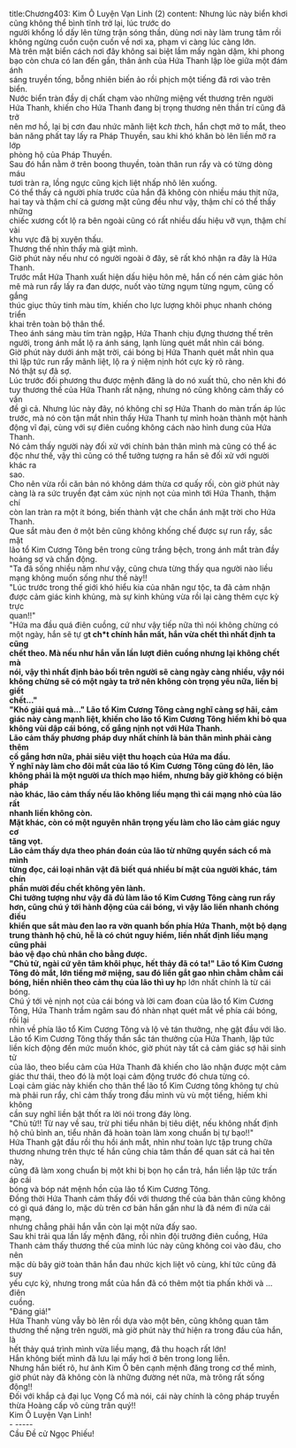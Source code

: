 title:Chương403: Kim Ô Luyện Vạn Linh (2)
content:
Nhưng lúc này biển khơi cũng không thể bình tĩnh trở lại, lúc trước do<br>người khổng lồ dấy lên từng trận sóng thần, dùng nơi này làm trung tâm rồi<br>không ngừng cuồn cuộn cuốn về nơi xa, phạm vi càng lúc càng lớn.<br>Mà trên mặt biển cách nơi đây không sai biệt lắm mấy ngàn dặm, khi phong<br>bạo còn chưa có lan đến gần, thân ảnh của Hứa Thanh lập lòe giữa một đám ánh<br>sáng truyền tống, bỗng nhiên biến ảo rồi phịch một tiếng đã rơi vào trên biển.<br>Nước biển tràn đầy dị chất chạm vào những miệng vết thương trên người<br>Hứa Thanh, khiến cho Hứa Thanh đang bị trọng thương nên thần trí cũng đã trở<br>nên mơ hồ, lại bị cơn đau nhức mãnh liệt k*ch th*ch, hắn chợt mở to mắt, theo<br>bản năng phất tay lấy ra Pháp Thuyền, sau khi khó khăn bò lên liền mở ra lớp<br>phòng hộ của Pháp Thuyền.<br>Sau đó hắn nằm ở trên boong thuyền, toàn thân run rẩy và có từng dòng máu<br>tươi tràn ra, lồng ngực cũng kịch liệt nhấp nhô lên xuống.<br>Có thể thấy cả người phía trước của hắn đã không còn nhiều máu thịt nữa,<br>hai tay và thậm chí cả gương mặt cũng đều như vậy, thậm chí có thể thấy những<br>chiếc xương cốt lộ ra bên ngoài cũng có rất nhiều dấu hiệu vỡ vụn, thậm chí vài<br>khu vực đã bị xuyên thấu.<br>Thương thế nhìn thấy mà giật mình.<br>Giờ phút này nếu như có người ngoài ở đây, sẽ rất khó nhận ra đây là Hứa<br>Thanh.<br>Trước mắt Hứa Thanh xuất hiện dấu hiệu hôn mê, hắn cố nén cảm giác hôn<br>mê mà run rẩy lấy ra đan dược, nuốt vào từng ngụm từng ngụm, cũng cố gắng<br>thúc giục thủy tinh màu tím, khiến cho lực lượng khôi phục nhanh chóng triển<br>khai trên toàn bộ thân thể.<br>Theo ánh sáng màu tím tràn ngập, Hứa Thanh chịu đựng thương thế trên<br>người, trong ánh mắt lộ ra ánh sáng, lạnh lùng quét mắt nhìn cái bóng.<br>Giờ phút này dưới ánh mặt trời, cái bóng bị Hứa Thanh quét mắt nhìn qua<br>thì lập tức run rẩy mãnh liệt, lộ ra ý niệm nịnh hót cực kỳ rõ ràng.<br>Nó thật sự đã sợ.<br>Lúc trước đối phương thu được mệnh đăng là do nó xuất thủ, cho nên khi đó<br>tuy thương thế của Hứa Thanh rất nặng, nhưng nó cũng không cảm thấy có vấn<br>đề gì cả. Nhưng lúc này đây, nó không chỉ sợ Hứa Thanh do màn trấn áp lúc<br>trước, mà nó còn tận mắt nhìn thấy Hứa Thanh tự mình hoàn thành một hành<br>động vĩ đại, cùng với sự điên cuồng không cách nào hình dung của Hứa Thanh.<br>Nó cảm thấy người này đối xử với chính bản thân mình mà cũng có thể ác<br>độc như thế, vậy thì cũng có thể tưởng tượng ra hắn sẽ đối xử với người khác ra<br>sao.<br>Cho nên vừa rồi căn bản nó không dám thừa cơ quấy rối, còn giờ phút này<br>càng là ra sức truyền đạt cảm xúc nịnh nọt của mình tới Hứa Thanh, thậm chí<br>còn lan tràn ra một ít bóng, biến thành vật che chắn ánh mặt trời cho Hứa<br>Thanh.<br>Que sắt màu đen ở một bên cũng không khống chế được sự run rẩy, sắc mặt<br>lão tổ Kim Cương Tông bên trong cũng trắng bệch, trong ánh mắt tràn đầy<br>hoảng sợ và chấn động.<br>"Ta đã sống nhiều năm như vậy, cũng chưa từng thấy qua người nào liều<br>mạng không muốn sống như thế này!!<br>"Lúc trước trong thế giới khó hiểu kia của nhân ngư tộc, ta đã cảm nhận<br>được cảm giác kinh khủng, mà sự kinh khủng vừa rồi lại càng thêm cực kỳ trực<br>quan!!"<br>"Hứa ma đầu quá điên cuồng, cứ như vậy tiếp nữa thì nói không chừng có<br>một ngày, hắn sẽ tự g**t ch*t chính hắn mất, hắn vừa chết thì nhất định ta cũng<br>chết theo. Mà nếu như hắn vẫn lần lượt điên cuồng nhưng lại không chết mà<br>nói, vậy thì nhất định bảo bối trên người sẽ càng ngày càng nhiều, vậy nói<br>không chừng sẽ có một ngày ta trở nên không còn trọng yếu nữa, liền bị giết<br>chết..."<br>"Khó giải quá mà..." Lão tổ Kim Cương Tông càng nghĩ càng sợ hãi, cảm<br>giác này càng mạnh liệt, khiến cho lão tổ Kim Cương Tông hiếm khi bỏ qua<br>không vùi dập cái bóng, cố gắng nịnh nọt với Hứa Thanh.<br>Lão cảm thấy phương pháp duy nhất chính là bản thân mình phải càng thêm<br>cố gắng hơn nữa, phải siêu việt thu hoạch của Hứa ma đầu.<br>Ý nghĩ này làm cho đôi mắt của lão tổ Kim Cương Tông cũng đỏ lên, lão<br>không phải là một người ưa thích mạo hiểm, nhưng bây giờ không có biện pháp<br>nào khác, lão cảm thấy nếu lão không liều mạng thì cái mạng nhỏ của lão rất<br>nhanh liền không còn.<br>Mặt khác, còn có một nguyên nhân trọng yếu làm cho lão cảm giác nguy cơ<br>tăng vọt.<br>Lão cảm thấy dựa theo phán đoán của lão từ những quyển sách cổ mà mình<br>từng đọc, cái loại nhân vật đã biết quá nhiều bí mật của người khác, tám chín<br>phần mười đều chết không yên lành.<br>Chỉ tưởng tượng như vậy đã đủ làm lão tổ Kim Cương Tông càng run rẩy<br>hơn, cũng chú ý tới hành động của cái bóng, vì vậy lão liền nhanh chóng điều<br>khiển que sắt màu đen lao ra vờn quanh bốn phía Hứa Thanh, một bộ dạng<br>trung thành hộ chủ, hễ là có chút nguy hiểm, liền nhất định liều mạng cũng phải<br>bảo vệ đạo chủ nhân cho bằng được.<br>"Chủ tử, ngài cứ yên tâm khôi phục, hết thảy đã có ta!" Lão tổ Kim Cương<br>Tông đỏ mắt, lớn tiếng mở miệng, sau đó liền gắt gao nhìn chằm chằm cái<br>bóng, hiển nhiên theo cảm thụ của lão thì uy h**p lớn nhất chính là từ cái bóng.<br>Chú ý tới vẻ nịnh nọt của cái bóng và lời cam đoan của lão tổ Kim Cương<br>Tông, Hứa Thanh trầm ngâm sau đó nhàn nhạt quét mắt về phía cái bóng, rồi lại<br>nhìn về phía lão tổ Kim Cương Tông và lộ vẻ tán thưởng, nhẹ gật đầu với lão.<br>Lão tổ Kim Cương Tông thấy thần sắc tán thưởng của Hứa Thanh, lập tức<br>liền kích động đến mức muốn khóc, giờ phút này tất cả cảm giác sợ hãi sinh tử<br>của lão, theo biểu cảm của Hứa Thanh đã khiến cho lão nhận được một cảm<br>giác thư thái, theo đó là một loại cảm động trước đó chưa từng có.<br>Loại cảm giác này khiến cho thân thể lão tổ Kim Cương tông không tự chủ<br>mà phải run rẩy, chỉ cảm thấy trong đầu mình vù vù một tiếng, hiếm khi không<br>cần suy nghĩ liền bật thốt ra lời nói trong đáy lòng.<br>"Chủ tử!! Từ nay về sau, trừ phi tiểu nhân bị tiêu diệt, nếu không nhất định<br>hộ chủ bình an, tiểu nhân đã hoàn toàn làm xong chuẩn bị tự bạo!!"<br>Hứa Thanh gật đầu rồi thu hồi ánh mắt, nhìn như toàn lực tập trung chữa<br>thương nhưng trên thực tế hắn cũng chia tâm thần để quan sát cả hai tên này,<br>cũng đã làm xong chuẩn bị một khi bị bọn họ cắn trả, hắn liền lập tức trấn áp cái<br>bóng và bóp nát mệnh hồn của lão tổ Kim Cương Tông.<br>Đồng thời Hứa Thanh cảm thấy đối với thương thế của bản thân cũng không<br>có gì quá đáng lo, mặc dù trên cơ bản hắn gần như là đã ném đi nửa cái mạng,<br>nhưng chẳng phải hắn vẫn còn lại một nửa đấy sao.<br>Sau khi trải qua lần lấy mệnh đăng, rồi nhìn đội trưởng điên cuồng, Hứa<br>Thanh cảm thấy thương thế của mình lúc này cũng không coi vào đâu, cho nên<br>mặc dù bây giờ toàn thân hắn đau nhức kịch liệt vô cùng, khí tức cũng đã suy<br>yếu cực kỳ, nhưng trong mắt của hắn đã có thêm một tia phấn khởi và …điên<br>cuồng.<br>"Đáng giá!"<br>Hứa Thanh vùng vẫy bò lên rồi dựa vào một bên, cũng không quan tâm<br>thương thế nặng trên người, mà giờ phút này thứ hiện ra trong đầu của hắn, là<br>hết thảy quá trình mình vừa liều mạng, đã thu hoạch rất lớn!<br>Hắn không biết mình đã lưu lại mấy hơi ở bên trong long liễn.<br>Nhưng hắn biết rõ, hư ảnh Kim Ô bên cạnh mệnh đăng trong cơ thể mình,<br>giờ phút này đã không còn là những đường nét nữa, mà trông rất sống động!!<br>Đối với khắp cả đại lục Vọng Cổ mà nói, cái này chính là công pháp truyền<br>thừa Hoàng cấp vô cùng trân quý!!<br>Kim Ô Luyện Vạn Linh!<br>- -----<br>Cầu Đề cử Ngọc Phiếu!